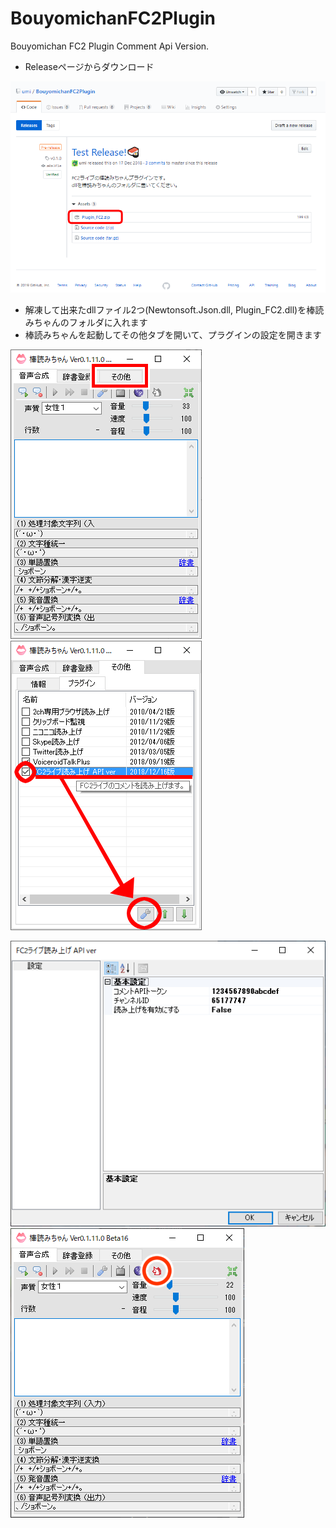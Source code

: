 # BouyomichanFC2Plugin
Bouyomichan FC2 Plugin Comment Api Version.


* Releaseページからダウンロード

![ダウンロード](https://github.com/umi/BouyomichanFC2Plugin/blob/images/release.png "ダウンロード")

* 解凍して出来たdllファイル2つ(Newtonsoft.Json.dll, Plugin_FC2.dll)を棒読みちゃんのフォルダに入れます
* 棒読みちゃんを起動してその他タブを開いて、プラグインの設定を開きます

![その他タブ](https://github.com/umi/BouyomichanFC2Plugin/blob/images/othertab.png "その他タブ")
![プラグイン](https://github.com/umi/BouyomichanFC2Plugin/blob/images/plugins.png "プラグイン")

![設定](https://github.com/umi/BouyomichanFC2Plugin/blob/images/settings.png "設定")
![棒読みちゃん](https://github.com/umi/BouyomichanFC2Plugin/blob/images/bouyomi.png "棒読みちゃん")


